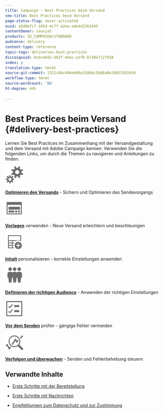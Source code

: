 ```yaml
---
title: Campaign – Best Practices beim Versand
seo-title: Best Practices beim Versand
page-status-flag: never-activated
uuid: a540efc7-105d-4c7f-a2ee-ade4d22b3445
contentOwner: sauviat
products: SG_CAMPAIGN/STANDARD
audience: delivery
content-type: reference
topic-tags: deliveries-best-practices
discoiquuid: 0cbc4e92-482f-4dac-a1fb-b738e7127938
index: y
translation-type: tm+mt
source-git-commit: 1321c84c49de6d9a318bbc5bb8a0e28b332d2b5d
workflow-type: tm+mt
source-wordcount: '86'
ht-degree: 44%

---
```



# Best Practices beim Versand {#delivery-best-practices}

Lernen Sie Best Practices im Zusammenhang mit der Versandgestaltung und dem Versand mit Adobe Campaign kennen. Verwenden Sie die folgenden Links, um durch die Themen zu navigieren und Anleitungen zu finden.

<img src="assets/do-not-localize/optimize.svg"  width="60px">

**[Optimieren des Versands](optimize-delivery.md)** - Sichern und Optimieren des Sendevorgangs

<img src="assets/do-not-localize/design.svg"  width="60px">

**[Vorlagen](use-templates.md)** verwenden - Neue Versand erleichtern und beschleunigen

<img src="assets/do-not-localize/custom.svg"  width="60px">

**[Inhalt](optimize-delivery.md)** personalisieren - korrekte Einstellungen anwenden

<img src="assets/do-not-localize/profiles.svg"  width="60px">

**[Definieren der richtigen Audience](define-the-right-audience.md)** - Anwenden der richtigen Einstellungen

<img src="assets/do-not-localize/start.svg"  width="60px">

**[Vor dem Senden](check-before-sending.md)** prüfen - gängige Fehler vermeiden

<img src="assets/do-not-localize/troubleshoot.svg"  width="60px">

**[Verfolgen und überwachen](track-and-monitor.md)** - Senden und Fehlerbehebung steuern

## Verwandte Inhalte

* [Erste Schritte mit der Bereitstellung](../../sending/using/about-deliverability.md)

* [Erste Schritte mit Nachrichten](../../channels/using/get-started-communication-channels.md)

* [Empfehlungen zum Datenschutz und zur Zustimmung](../../start/using/privacy.md)
